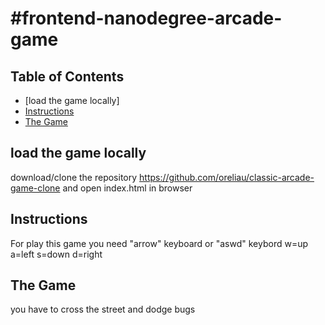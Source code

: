 #frontend-nanodegree-arcade-game
===============================

## Table of Contents

* [load the game locally]
* [Instructions](#instructions)
* [The Game](#Game)

## load the game locally

download/clone the repository https://github.com/oreliau/classic-arcade-game-clone and open index.html in browser

## Instructions

For play this game you need "arrow" keyboard or "aswd" keybord
w=up
a=left
s=down
d=right

## The Game
you have to cross the street and dodge bugs


